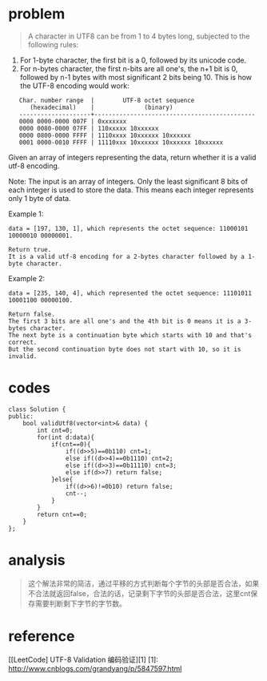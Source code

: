 # problem
>A character in UTF8 can be from 1 to 4 bytes long, subjected to the following rules:

1. For 1-byte character, the first bit is a 0, followed by its unicode code.
2. For n-bytes character, the first n-bits are all one's, the n+1 bit is 0, followed by n-1 bytes with most significant 2 bits being 10.
This is how the UTF-8 encoding would work:
```
   Char. number range  |        UTF-8 octet sequence
      (hexadecimal)    |              (binary)
   --------------------+---------------------------------------------
   0000 0000-0000 007F | 0xxxxxxx
   0000 0080-0000 07FF | 110xxxxx 10xxxxxx
   0000 0800-0000 FFFF | 1110xxxx 10xxxxxx 10xxxxxx
   0001 0000-0010 FFFF | 11110xxx 10xxxxxx 10xxxxxx 10xxxxxx
```
Given an array of integers representing the data, return whether it is a valid utf-8 encoding.

Note:
The input is an array of integers. Only the least significant 8 bits of each integer is used to store the data. This means each integer represents only 1 byte of data.

Example 1:
```
data = [197, 130, 1], which represents the octet sequence: 11000101 10000010 00000001.

Return true.
It is a valid utf-8 encoding for a 2-bytes character followed by a 1-byte character.
```
Example 2:
```
data = [235, 140, 4], which represented the octet sequence: 11101011 10001100 00000100.

Return false.
The first 3 bits are all one's and the 4th bit is 0 means it is a 3-bytes character.
The next byte is a continuation byte which starts with 10 and that's correct.
But the second continuation byte does not start with 10, so it is invalid.
```
# codes
```
class Solution {
public:
    bool validUtf8(vector<int>& data) {
        int cnt=0;
        for(int d:data){
            if(cnt==0){
                if((d>>5)==0b110) cnt=1;
                else if((d>>4)==0b1110) cnt=2;
                else if((d>>3)==0b11110) cnt=3;
                else if(d>>7) return false;
            }else{
                if((d>>6)!=0b10) return false;
                cnt--;
            }
        }
        return cnt==0;
    }
};
```

# analysis
>这个解法非常的简洁，通过平移的方式判断每个字节的头部是否合法，如果不合法就返回false，合法的话，记录剩下字节的头部是否合法，这里cnt保存需要判断剩下字节的字节数。

# reference
[[LeetCode] UTF-8 Validation 编码验证][1]
[1]: http://www.cnblogs.com/grandyang/p/5847597.html